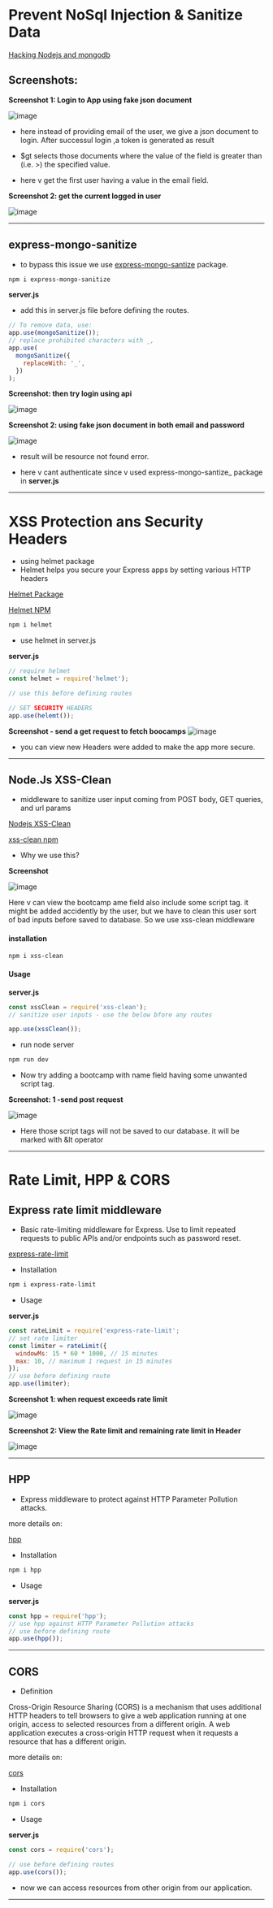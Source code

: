 # Prevent NoSql Injection & Sanitize Data

[Hacking Nodejs and mongodb](https://blog.websecurify.com/2014/08/hacking-nodejs-and-mongodb.html)

## Screenshots:

**Screenshot 1: Login to App using fake json document**

![image](./screenshots/security-1.png)

- here instead of providing email of the user, we give a json document to login. After successul login ,a token is generated as result

- \$gt selects those documents where the value of the field is greater than (i.e. >) the specified value.

- here v get the first user having a value in the email field.

**Screenshot 2: get the current logged in user**

![image](./screenshots/security-2.png)

---

## express-mongo-sanitize

- to bypass this issue we use [express-mongo-santize](https://www.npmjs.com/package/express-mongo-sanitize) package.

```bash
npm i express-mongo-sanitize
```

**server.js**

- add this in server.js file before defining the routes.

```javascript
// To remove data, use:
app.use(mongoSanitize());
// replace prohibited characters with _,
app.use(
  mongoSanitize({
    replaceWith: '_',
  })
);
```

**Screenshot: then try login using api**

![image](./screenshots/security-3.png)

**Screenshot 2: using fake json document in both email and password**

![image](./screenshots/security-5.png)

- result will be resource not found error.

- here v cant authenticate since v used express-mongo-santize\_ package in **server.js**

---

# XSS Protection ans Security Headers

- using helmet package
- Helmet helps you secure your Express apps by setting various HTTP headers

[Helmet Package](https://helmetjs.github.io/docs/)

[Helmet NPM](https://www.npmjs.com/package/helmet)

```bash
npm i helmet

```

- use helmet in server.js

**server.js**

```javascript
// require helmet
const helmet = require('helmet');

// use this before defining routes

// SET SECURITY HEADERS
app.use(helemt());
```

**Screenshot - send a get request to fetch boocamps**
![image](./screenshots/headers-1.png 'image')

- you can view new Headers were added to make the app more secure.

---

## Node.Js XSS-Clean

- middleware to sanitize user input coming from POST body, GET queries, and url params

[Nodejs XSS-Clean](https://github.com/jsonmaur/xss-clean)

[xss-clean npm](https://www.npmjs.com/package/xss-clean)

- Why we use this?

**Screenshot**

![image](./screenshots/clean.png 'image')

Here v can view the bootcamp ame field also include some script tag. it might be added accidently by the user, but we have to clean this user sort of bad inputs before saved to database.
So we use xss-clean middleware

#### installation

```bash
npm i xss-clean
```

#### Usage

**server.js**

```javascript
const xssClean = require('xss-clean');
// sanitize user inputs - use the below bfore any routes

app.use(xssClean());
```

- run node server

```bash
npm run dev
```

- Now try adding a bootcamp with name field having some unwanted script tag.

**Screenshot: 1 -send post request**

![image](./screenshots/clean-1.png 'image')

- Here those script tags will not be saved to our database. it will be marked with &lt operator

---

# Rate Limit, HPP & CORS

## Express rate limit middleware

- Basic rate-limiting middleware for Express. Use to limit repeated requests to public APIs and/or endpoints such as password reset.

[express-rate-limit](https://www.npmjs.com/package/express-rate-limit)

- Installation

```bash
npm i express-rate-limit
```

- Usage

**server.js**

```javascript
const rateLimit = require('express-rate-limit';
// set rate limiter
const limiter = rateLimit({
  windowMs: 15 * 60 * 1000, // 15 minutes
  max: 10, // maximum 1 request in 15 minutes
});
// use before defining route
app.use(limiter);
```

**Screenshot 1: when request exceeds rate limit**

![image](./screenshots/rate-1.png 'image')

**Screenshot 2: View the Rate limit and remaining rate limit in Header**

![image](./screenshots/imageedit_2_3001020271.png 'image')

---

## HPP

- Express middleware to protect against HTTP Parameter Pollution attacks.

more details on:

[hpp](https://www.npmjs.com/package/hpp)

- Installation

```bash
npm i hpp
```

- Usage

**server.js**

```javascript
const hpp = require('hpp');
// use hpp against HTTP Parameter Pollution attacks
// use before defining route
app.use(hpp());
```

---

## CORS

- Definition

Cross-Origin Resource Sharing (CORS) is a mechanism that uses additional HTTP headers to tell browsers to give a web application running at one origin, access to selected resources from a different origin. A web application executes a cross-origin HTTP request when it requests a resource that has a different origin.

more details on:

[cors](https://www.npmjs.com/package/cors)

- Installation

```bash
npm i cors
```

- Usage

**server.js**

```javascript
const cors = require('cors');

// use before defining routes
app.use(cors());
```

- now we can access resources from other origin from our application.

---
